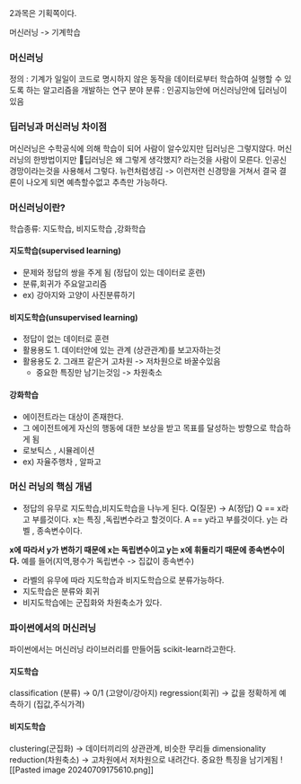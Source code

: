 
2과목은 기획쪽이다.

머신러닝 -> 기계학습

### 머신러닝
정의 : 기계가 일일이 코드로 명시하지 않은 동작을 데이터로부터 학습하여 실행할 수 있도록 하는 알고리즘을 개발하는 연구 분야
분류 : 인공지능안에 머신러닝안에 딥러닝이 있음
### 딥러닝과 머신러닝 차이점
머신러닝은 수학공식에 의해 학습이 되어 사람이 알수있지만 
딥러닝은 그렇지않다. 머신러닝의 한방법이지만 딥러닝은 왜 그렇게 생각했지? 라는것을 사람이 모른다.
인공신경망이라는것을 사용해서 그렇다.
뉴런처럼생김 -> 이런저런 신경망을 거쳐서 결국 결론이 나오게 되면 예측할수없고 추측만 가능하다.


### 머신러닝이란?
학습종류: 지도학습, 비지도학습 ,강화학습
#### 지도학습(supervised learning)
- 문제와 정답의 쌍을 주게 됨 (정답이 있는 데이터로 훈련)
- 분류,회귀가 주요알고리즘 
- ex) 강아지와 고양이 사진분류하기
#### 비지도학습(unsupervised learning)
- 정답이 없는 데이터로 훈련
- 활용용도 1. 데이터안에 있는 관계 (상관관계)를 보고자하는것
- 활용용도 2. 그래프 같은거 고차원 -> 저차원으로 바꿀수있음 
	- 중요한 특징만 남기는것임 -> 차원축소
#### 강화학습
- 에이전트라는 대상이 존재한다.
- 그 에이전트에게 자신의 행동에 대한 보상을 받고 목표를 달성하는 방향으로 학습하게 됨
- 로보틱스 , 시뮬레이션
- ex) 자율주행차 , 알파고

### 머신 러닝의 핵심 개념
- 정답의 유무로 지도학습,비지도학습을 나누게 된다.
Q(질문) -> A(정답)
Q == x라고 부를것이다. 
x는 특징 ,독립변수라고 할것이다.
A == y라고 부를것이다.
y는 라벨 , 종속변수이다.

**x에 따라서 y가 변하기 때문에 x는 독립변수이고 y는 x에 휘둘리기 때문에 종속변수이다.**
예를 들어(지역,평수가 독립변수 -> 집값이 종속변수)
- 라벨의 유무에 따라 지도학습과 비지도학습으로 분류가능하다.
- 지도학습은 분류와 회귀
- 비지도학습에는 군집화와 차원축소가 있다.

### 파이썬에서의 머신러닝
파이썬에서는 머신러닝 라이브러리를 만들어둠
scikit-learn라고한다.

#### 지도학습
classification (분류) ->  0/1 (고양이/강아지)
regression(회귀) -> 값을 정확하게 예측하기 (집값,주식가격)
#### 비지도학습
clustering(군집화) -> 데이터끼리의 상관관계, 비슷한 무리들
dimensionality reduction(차원축소) -> 고차원에서 저차원으로 내려간다.  중요한 특징을 남기게됨
![[Pasted image 20240709175610.png]]
